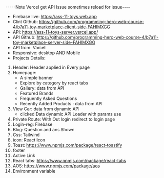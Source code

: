 -----Note Vercel get API Issue sometimes reload for issue----
* Firebase live: https://ass-11-toys.web.app
* Clint Github: https://github.com/programming-hero-web-course-4/b7a11-toy-marketplace-client-side-FAHIMXGG
* API: https://ass-11-toys-server.vercel.app/
* API Github: https://github.com/programming-hero-web-course-4/b7a11-toy-marketplace-server-side-FAHIMXGG
* API from: Varcel 
* Responsive: desktop AND Mobile
* Projects Details:
1. Header: Header applied in Every page
2. Homepage:
   * A simple banner
   * Explore by category by react tabs
   * Gallery: data from API
   * Featured Brands
   * Frequently Asked Questions
   * Recently Added Products : data from API
3. View Car: data from dynamic API
    * clicked Data dynamic API Loader with params use
4. Private Route: With Out login redirect to login page
5. Login-reg: Firebase
6. Blog: Question and ans Shown
7. Css: Tailwind
8. icon: React Icon
9. Toast: https://www.npmjs.com/package/react-toastify
10. footer
11. Active Link
12. React tabs: https://www.npmjs.com/package/react-tabs
13. AOS: https://www.npmjs.com/package/aos
14. Environment variable
